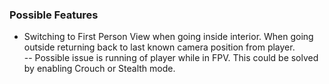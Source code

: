 ### Possible Features<br>
- Switching to First Person View when going inside interior. When going outside returning back to last known camera position from player.<br>
-- Possible issue is running of player while in FPV. This could be solved by enabling Crouch or Stealth mode.<br><br>
